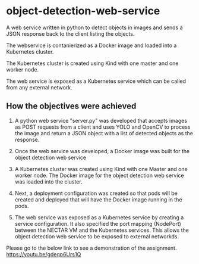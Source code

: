 # object-detection-web-service
A web service written in python to detect objects in images and sends a JSON response back to the client listing the objects.

The webservice is contanierized as a Docker image and loaded into a Kubernetes cluster.

The Kubernetes cluster is created using Kind with one master and one worker node.

The web service is exposed as a Kubernetes service which can be called from any external network.

## How the objectives were achieved

1.  A python web service "server.py" was developed that accepts images as POST requests from a client and uses YOLO and OpenCV to process the image and return a JSON object
    with a list of detected objects as the response.

2.  Once the web service was developed, a Docker image was built for the object detection web service

3.  A Kubernetes cluster was created using Kind with one Master and one worker node. The Docker image for the object detection web service was loaded into the cluster.

4.  Next, a deployment configuration was created so that pods will be created and deployed that will have the Docker image running in the pods.

5.  The web service was exposed as a Kubernetes service by creating a service configuration. It also specified the port mapping (NodePort) between the NECTAR VM and the
    Kubernetes services. This allows the object detection web service to be exposed to external networkds.


Please go to the below link to see a demonstration of the assignment.
https://youtu.be/gdeqp6Urs1Q

